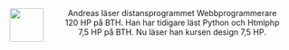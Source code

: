 <p style="text-align: center; padding: 10px; margin-bottom: 20px;">
<img src="img/me.jpg" style="display: block; float: left; height: 60px; width: auto; margin-right: 30px; margin-border:20px; border-radius: 2px;">
Andreas läser distansprogrammet Webbprogrammerare 120 HP på BTH. Han har tidigare
läst Python och Htmlphp 7,5 HP på BTH. Nu läser han kursen design 7,5 HP.
</p>
